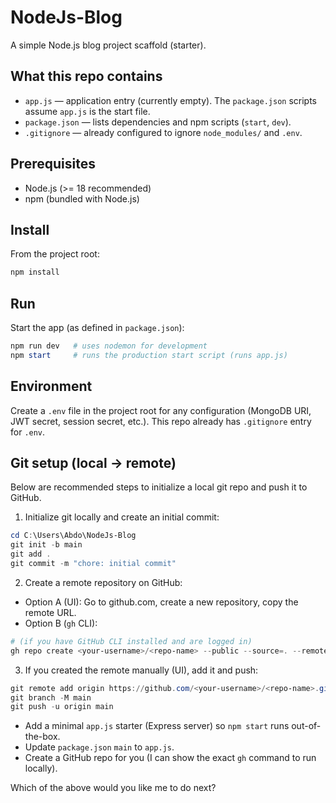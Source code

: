 # NodeJs-Blog

A simple Node.js blog project scaffold (starter).

## What this repo contains

- `app.js` — application entry (currently empty). The `package.json` scripts assume `app.js` is the start file.
- `package.json` — lists dependencies and npm scripts (`start`, `dev`).
- `.gitignore` — already configured to ignore `node_modules/` and `.env`.

## Prerequisites

- Node.js (>= 18 recommended)
- npm (bundled with Node.js)

## Install

From the project root:

```powershell
npm install
```

## Run

Start the app (as defined in `package.json`):

```powershell
npm run dev   # uses nodemon for development
npm start     # runs the production start script (runs app.js)
```

## Environment

Create a `.env` file in the project root for any configuration (MongoDB URI, JWT secret, session secret, etc.). This repo already has `.gitignore` entry for `.env`.

## Git setup (local -> remote)

Below are recommended steps to initialize a local git repo and push it to GitHub.

1) Initialize git locally and create an initial commit:

```powershell
cd C:\Users\Abdo\NodeJs-Blog
git init -b main
git add .
git commit -m "chore: initial commit"
```

2) Create a remote repository on GitHub:

- Option A (UI): Go to github.com, create a new repository, copy the remote URL.
- Option B (`gh` CLI):

```powershell
# (if you have GitHub CLI installed and are logged in)
gh repo create <your-username>/<repo-name> --public --source=. --remote=origin --push
```

3) If you created the remote manually (UI), add it and push:

```powershell
git remote add origin https://github.com/<your-username>/<repo-name>.git
git branch -M main
git push -u origin main
```


- Add a minimal `app.js` starter (Express server) so `npm start` runs out-of-the-box.
- Update `package.json` `main` to `app.js`.
- Create a GitHub repo for you (I can show the exact `gh` command to run locally).

Which of the above would you like me to do next?

